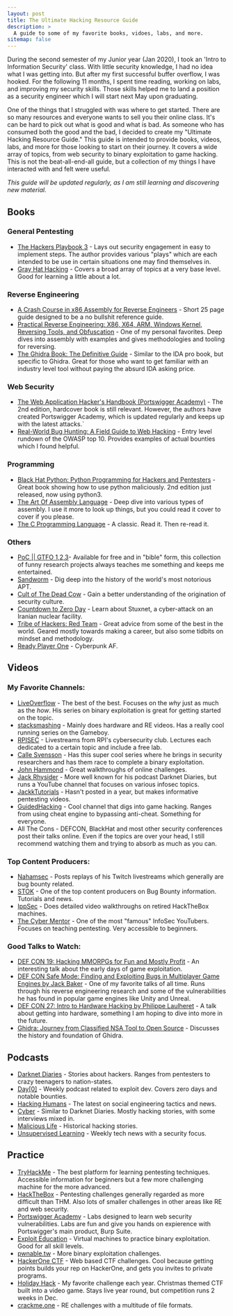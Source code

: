 ```yaml
---
layout: post
title: The Ultimate Hacking Resource Guide  
description: >
  A guide to some of my favorite books, vidoes, labs, and more.  
sitemap: false
---
```


During the second semester of my Junior year (Jan 2020), I took an 'Intro to Information 
Security' class. With little security knowledge, I had no idea what I was getting into.
But after my first successful buffer overflow, I was hooked. For the following 11 months,
I spent time reading, working on labs, and improving my security skills. Those skills helped me to land 
a position as a security engineer which I will start next May upon graduating. 

One of the things that I struggled with was where to get started. There are so many resources and 
everyone wants to sell you their online class. It's can be hard to pick out what is good and what is 
bad. As someone who has consumed both the good and the bad, I decided to create
my "Ultimate Hacking Resource Guide." This guide is intended to provide books, videos, labs, and more
for those looking to start on their journey. It covers a wide array of topics, from web security to 
binary exploitation to game hacking. This is not the beat-all-end-all guide, but a collection of my 
things I have interacted with and felt were useful.


*This guide will be updated regularly, as I am still learning and discovering new material.* 

## Books
### General Pentesting
- [The Hackers Playbook 3](https://www.amazon.com/Hacker-Playbook-Practical-Penetration-Testing-ebook/dp/B07CSPFYZ2) - Lays out security engagement in easy to implement 
steps. The author provides various "plays" which are each intended to be use in certain situations one may find themselves in.
- [Gray Hat Hacking](https://www.amazon.com/Gray-Hat-Hacking-Ethical-Handbook-ebook/dp/B07D3J9J4H/ref=sr_1_1?crid=21U0YDUSIGX3S&dchild=1&keywords=gray+hat+hacking&qid=1608520720&s=digital-text&sprefix=Gray+Hat+hac%2Cdigital-text%2C168&sr=1-1) - Covers a broad array of topics at a very base level. Good for learning a little about a lot.


### Reverse Engineering
- [A Crash Course in x86 Assembly for Reverse Engineers](https://sensepost.com/blogstatic/2014/01/SensePost_crash_course_in_x86_assembly-.pdf) - Short 25 page guide 
designed to be a no bullshit reference guide.
- [Practical Reverse Engineering: X86, X64, ARM, Windows Kernel, Reversing Tools, and Obfuscation](https://www.amazon.com/Practical-Reverse-Engineering-Reversing-Obfuscation/dp/1118787315) - 
One of my personal favorites. Deep dives into assembly with examples and gives methodologies and tooling for reversing.
- [The Ghidra Book: The Definitive Guide](https://www.amazon.com/Practical-Reverse-Engineering-Reversing-Obfuscation/dp/1118787315) - Similar to the IDA pro book, but specific to Ghidra. Great for those
who want to get familiar with an industry level tool without paying the absurd IDA asking price.

### Web Security
- [The Web Application Hacker's Handbook (Portswigger Academy)](https://portswigger.net/web-security/web-application-hackers-handbook) - The 2nd edition, hardcover book is still relevant. However, the authors 
have created Portswigger Academy, which is updated regularly and keeps up with the latest attacks.`
- [Real-World Bug Hunting: A Field Guide to Web Hacking](https://www.amazon.com/Real-World-Bug-Hunting-Field-Hacking/dp/1593278616) - Entry level rundown of the OWASP top 10. Provides examples of actual bounties
which I found helpful.

### Programming
- [Black Hat Python: Python Programming for Hackers and Pentesters](https://nostarch.com/black-hat-python2E) - Great book showing how to use python maliciously. 2nd edition just released,
 now using python3.
- [The Art Of Assembly Language](https://www.amazon.com/Art-Assembly-Language-2nd/dp/1593272073) - Deep dive into various types of assembly. I use it more to look up things, but you could read it cover to cover if you please.
- [The C Programming Language](https://www.amazon.com/Programming-Language-2nd-Brian-Kernighan/dp/0131103628/ref=sr_1_3?crid=LR0V3OUOF3JJ&dchild=1&keywords=the+c+programming+language&qid=1608520983&s=books&sprefix=The+c+prog%2Cstripbooks%2C172&sr=1-3) - A classic. Read it. Then re-read it.

### Others
- [PoC || GTFO 1,2,3](https://www.amazon.com/PoC-GTFO-3-Manul-Laphroaig/dp/1718500645/ref=sr_1_1?dchild=1&keywords=poc+or+gtfo&qid=1608521036&s=books&sr=1-1)- Available for free and in "bible" form, this collection of funny research projects always
teaches me something and keeps me entertained.
- [Sandworm](https://www.amazon.com/Sandworm-Cyberwar-Kremlins-Dangerous-Hackers/dp/0525564632/ref=sr_1_1?dchild=1&keywords=sandworm&qid=1608521108&s=books&sr=1-1) - Dig deep into the history of the world's most notorious APT.
- [Cult of The Dead Cow](https://www.amazon.com/Cult-Dead-Cow-Original-Supergroup/dp/154176238X/ref=sr_1_1?crid=10ASMSKOHJKG&dchild=1&keywords=cult+of+the+dead+cow&qid=1608521124&s=books&sprefix=cult+of+the+dead%2Cstripbooks%2C157&sr=1-1) - Gain a better understanding of the origination of security culture.
- [Countdown to Zero Day](https://www.amazon.com/Countdown-Zero-Day-Stuxnet-Digital/dp/0770436196/ref=sr_1_1?crid=37ATWH4RBCISC&dchild=1&keywords=countdown+to+zero+day&qid=1608521147&s=books&sprefix=countdown+to+%2Cstripbooks%2C178&sr=1-1) - Learn about Stuxnet, a cyber-attack on an Iranian nuclear facility.
- [Tribe of Hackers: Red Team](https://www.amazon.com/Tribe-Hackers-Red-Team-Cybersecurity/dp/1119643325/ref=sr_1_1?dchild=1&keywords=tribe+of+hackers+red&qid=1608521175&s=books&sr=1-1) - Great advice from some of the best in the world. Geared mostly
towards making a career, but also some tidbits on mindset and methodology.
- [Ready Player One](https://www.amazon.com/Ready-Player-One-Ernest-Cline/dp/0307887448/ref=sr_1_1?dchild=1&keywords=ready+player+one&qid=1608521192&s=books&sr=1-1) - Cyberpunk AF.

## Videos
### My Favorite Channels:
- [LiveOverflow](https://www.youtube.com/channel/UClcE-kVhqyiHCcjYwcpfj9w) - The best of the best. Focuses on the *why* just as much as the *how*. His series on binary
exploitation is great for getting started on the topic.
- [stacksmashing](https://www.youtube.com/channel/UC3S8vxwRfqLBdIhgRlDRVzw) - Mainly does hardware and RE videos. Has a really cool running series on the Gameboy.
- [RPISEC](https://www.youtube.com/channel/UCY_laWYwPgB9eyxMdPjedcQ) - Livestreams from RPI's cybersecurity club. Lectures each dedicated to a certain topic and include a free lab.
- [Calle Svensson](https://www.youtube.com/user/ZetaTwo) - Has this super cool series where he brings in security researchers and has them race to complete a binary exploitation.
- [John Hammond](https://www.youtube.com/user/RootOfTheNull) - Great walkthroughs of online challenges.
- [Jack Rhysider](https://www.youtube.com/user/tunnelsup) - More well known for his podcast Darknet Diaries, but runs a YouTube channel that focuses on various infosec topics.
- [JackkTutorials](https://www.youtube.com/user/JackkTutorials) - Hasn't posted in a year, but makes informative pentesting videos.
- [GuidedHacking](https://www.youtube.com/user/L4DL4D2EUROPE) - Cool channel that digs into game hacking. Ranges from using cheat engine to bypassing anti-cheat. Something for everyone.
- All The Cons - DEFCON, BlackHat and most other security conferences post their talks online. Even if the topics are over your head, I still recommend watching them and trying to absorb as much as you can.

### Top Content Producers:
- [Nahamsec](https://www.youtube.com/channel/UCCZDt7MuC3Hzs6IH4xODLBw) - Posts replays of his Twitch livestreams which generally are bug bounty related.
- [STOK](https://www.youtube.com/channel/UCQN2DsjnYH60SFBIA6IkNwg) - One of the top content producers on Bug Bounty information. Tutorials and news.
- [IppSec](https://www.youtube.com/channel/UCa6eh7gCkpPo5XXUDfygQQA) - Does detailed video walkthroughs on retired HackTheBox machines.
- [The Cyber Mentor](https://www.youtube.com/channel/UC0ArlFuFYMpEewyRBzdLHiw) - One of the most "famous" InfoSec YouTubers. Focuses on teaching pentesting. Very accessible to beginners.

### Good Talks to Watch: 
- [DEF CON 19: Hacking MMORPGs for Fun and Mostly Profit](https://www.youtube.com/watch?v=hABj_mrP-no&ab_channel=Christiaan008) - An interesting talk about the early days of game exploitation.
- [DEF CON Safe Mode: Finding and Exploiting Bugs in Multiplayer Game Engines by Jack Baker](https://www.youtube.com/watch?v=4weoWSzuCxs&ab_channel=DEFCONConference) - One of my favorite talks of all time. Runs through his reverse engineering research
and some of the vulnerabilities he has found in popular game engines like Unity and Unreal.
- [DEF CON 27: Intro to Hardware Hacking by Philippe Laulheret](https://www.youtube.com/watch?v=HuCbr2588-w&t=1793s&ab_channel=DEFCONConference) - A talk about getting into hardware, something I am hoping to dive into more in the future.
- [Ghidra: Journey from Classified NSA Tool to Open Source](https://www.youtube.com/watch?v=kx2xp7IQNSc&t=589s&ab_channel=BlackHat) - Discusses the history and foundation of Ghidra.

## Podcasts
- [Darknet Diaries](https://darknetdiaries.com/) - Stories about hackers. Ranges from pentesters to crazy teenagers to nation-states.
- [Day[0]](https://open.spotify.com/show/4NKCxk8aPEuEFuHsEQ9Tdt) - Weekly podcast related to exploit dev. Covers zero days and notable bounties.
- [Hacking Humans](https://thecyberwire.com/podcasts/hacking-humans) - The latest on social engineering tactics and news.
- [Cyber](https://open.spotify.com/show/3smcGJaAF6F7sioqFDQjzn) - Similar to Darknet Diaries. Mostly hacking stories, with some interviews mixed in. 
- [Malicious Life](https://malicious.life/) - Historical hacking stories.
- [Unsupervised Learning](https://danielmiessler.com/podcast/) - Weekly tech news with a security focus.

## Practice
- [TryHackMe](https://tryhackme.com/) - The best platform for learning pentesting techniques. Accessible information for beginners but a few more challenging machine for the
more advanced.
- [HackTheBox](https://www.hackthebox.eu/) - Pentesting challenges generally regarded as more difficult than THM. Also lots of smaller challenges in other areas like RE and web security.
- [Portswigger Academy](https://portswigger.net/web-security) - Labs designed to learn web security vulnerabilities. Labs are fun and give you hands on expierence with Portswigger's main product, Burp Suite.
- [Exploit Education](https://exploit.education/) - Virtual machines to practice binary exploitation. Good for all skill levels.
- [pwnable.tw](https://pwnable.tw/) - More binary exploitation challenges.
- [HackerOne CTF](https://ctf.hacker101.com/) - Web based CTF challenges. Cool because getting points builds your rep on HackerOne, and gets you invites to private programs.
- [Holiday Hack](https://www.holidayhackchallenge.com/2020/) - My favorite challenge each year. Christmas themed CTF built into a video game. Stays live year round, but competition runs 2 weeks in Dec.
- [crackme.one](https://crackmes.one/lasts) - RE challenges with a multitude of file formats.



